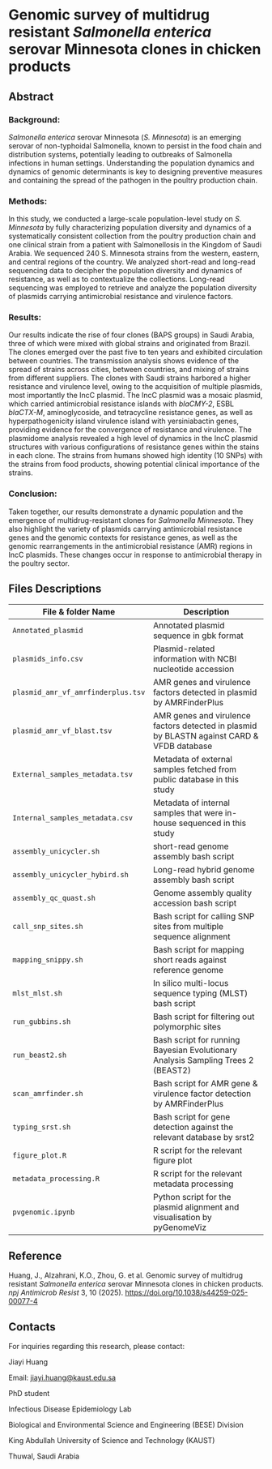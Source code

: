 # Genomic survey of multidrug resistant *Salmonella enterica* serovar Minnesota clones in chicken products

## Abstract

### Background:
*Salmonella enterica* serovar Minnesota (*S. Minnesota*) is an emerging serovar of non-typhoidal Salmonella, known to persist in the food chain and distribution systems, potentially leading to outbreaks of Salmonella infections in human settings. Understanding the population dynamics and dynamics of genomic determinants is key to designing preventive measures and containing the spread of the pathogen in the poultry production chain.

### Methods:
In this study, we conducted a large-scale population-level study on *S. Minnesota* by fully characterizing population diversity and dynamics of a systematically consistent collection from the poultry production chain and one clinical strain from a patient with Salmonellosis in the Kingdom of Saudi Arabia. We sequenced 240 S. Minnesota strains from the western, eastern, and central regions of the country. We analyzed short-read and long-read sequencing data to decipher the population diversity and dynamics of resistance, as well as to contextualize the collections. Long-read sequencing was employed to retrieve and analyze the population diversity of plasmids carrying antimicrobial resistance and virulence factors.

### Results:
Our results indicate the rise of four clones (BAPS groups) in Saudi Arabia, three of which were mixed with global strains and originated from Brazil. The clones emerged over the past five to ten years and exhibited circulation between countries. The transmission analysis shows evidence of the spread of strains across cities, between countries, and mixing of strains from different suppliers. The clones with Saudi strains harbored a higher resistance and virulence level, owing to the acquisition of multiple plasmids, most importantly the IncC plasmid. The IncC plasmid was a mosaic plasmid, which carried antimicrobial resistance islands with *blaCMY-2*, ESBL *blaCTX-M*, aminoglycoside, and tetracycline resistance genes, as well as hyperpathogenicity island virulence island with yersiniabactin genes, providing evidence for the convergence of resistance and virulence. The plasmidome analysis revealed a high level of dynamics in the IncC plasmid structures with various configurations of resistance genes within the stains in each clone. The strains from humans showed high identity (10 SNPs) with the strains from food products, showing potential clinical importance of the strains.

### Conclusion:
Taken together, our results demonstrate a dynamic population and the emergence of multidrug-resistant clones for *Salmonella Minnesota*. They also highlight the variety of plasmids carrying antimicrobial resistance genes and the genomic contexts for resistance genes, as well as the genomic rearrangements in the antimicrobial resistance (AMR) regions in IncC plasmids. These changes occur in response to antimicrobial therapy in the poultry sector.


## Files Descriptions

| File & folder Name                  | Description                                                                                  |
| ----------------------------------- | ---------------------------------------------------------------------------------------------|
| `Annotated_plasmid`                 | Annotated plasmid sequence in gbk format                                                     |
| `plasmids_info.csv`                 | Plasmid-related information with NCBI nucleotide accession                                   |
| `plasmid_amr_vf_amrfinderplus.tsv`  | AMR genes and virulence factors detected in plasmid by AMRFinderPlus                         |
| `plasmid_amr_vf_blast.tsv`          | AMR genes and virulence factors detected in plasmid by BLASTN against CARD & VFDB database   |
| `External_samples_metadata.tsv`     | Metadata of external samples fetched from public database in this study                      |
| `Internal_samples_metadata.csv`     | Metadata of internal samples that were in-house sequenced in this study                      |
| `assembly_unicycler.sh`             | short-read genome assembly bash script                                                       |
| `assembly_unicycler_hybird.sh`      | Long-read hybrid genome assembly bash script                                                 |
| `assembly_qc_quast.sh`              | Genome assembly quality accession bash script                                                |
| `call_snp_sites.sh`                 | Bash script for calling SNP sites from multiple sequence alignment                           |
| `mapping_snippy.sh`                 | Bash script for mapping short reads against reference genome                                 |
| `mlst_mlst.sh`                      | In silico multi-locus sequence typing (MLST) bash script                                     |
| `run_gubbins.sh`                    | Bash script for filtering out polymorphic sites                                              |
| `run_beast2.sh`                     | Bash script for running Bayesian Evolutionary Analysis Sampling Trees 2 (BEAST2)             |
| `scan_amrfinder.sh`                 | Bash script for AMR gene & virulence factor detection by AMRFinderPlus                       |
| `typing_srst.sh`                    | Bash script for gene detection against the relevant database by srst2                        |
| `figure_plot.R`                     | R script for the relevant figure plot                                                        |
| `metadata_processing.R`             | R script for the relevant metadata processing                                                |
| `pvgenomic.ipynb`                   | Python script for the plasmid alignment and visualisation by pyGenomeViz                     |

## Reference
Huang, J., Alzahrani, K.O., Zhou, G. et al. Genomic survey of multidrug resistant *Salmonella enterica* serovar Minnesota clones in chicken products. *npj Antimicrob Resist* 3, 10 (2025). https://doi.org/10.1038/s44259-025-00077-4

## Contacts
For inquiries regarding this research, please contact:

Jiayi Huang

Email: jiayi.huang@kaust.edu.sa

PhD student

Infectious Disease Epidemiology Lab

Biological and Environmental Science and Engineering (BESE) Division

King Abdullah University of Science and Technology (KAUST)

Thuwal, Saudi Arabia















